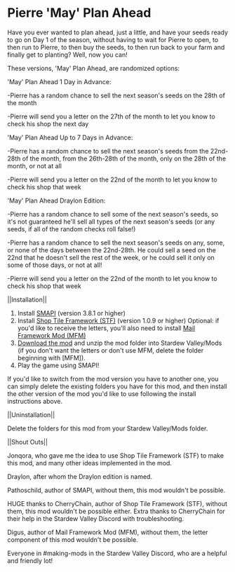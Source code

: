 # Pierre 'May' Plan Ahead
Have you ever wanted to plan ahead, just a little, and have your seeds ready to go on Day 1 of the season, without having to wait for Pierre to open, to then run to Pierre, to then buy the seeds, to then run back to your farm and finally get to planting? Well, now you can!

These versions, 'May' Plan Ahead, are randomized options:

'May' Plan Ahead 1 Day in Advance:

-Pierre has a random chance to sell the next season's seeds on the 28th of the month

-Pierre will send you a letter on the 27th of the month to let you know to check his shop the next day


'May' Plan Ahead Up to 7 Days in Advance:

-Pierre has a random chance to sell the next season's seeds from the 22nd-28th of the month, from the 26th-28th of the month, only on the 28th of the month, or not at all

-Pierre will send you a letter on the 22nd of the month to let you know to check his shop that week


'May' Plan Ahead Draylon Edition:

-Pierre has a random chance to sell some of the next season's seeds, so it's not guaranteed he'll sell all types of the next season's seeds (or any seeds, if all of the random checks roll false!)

-Pierre has a random chance to sell the next season's seeds on any, some, or none of the days between the 22nd-28th. He could sell a seed on the 22nd that he doesn't sell the rest of the week, or he could sell it only on some of those days, or not at all!

-Pierre will send you a letter on the 22nd of the month to let you know to check his shop that week


||Installation||

1. Install <a href="https://smapi.io/">SMAPI</a> (version 3.8.1 or higher)
2. Install  <a href="https://www.nexusmods.com/stardewvalley/mods/5005">Shop Tile Framework (STF)</a> (version 1.0.9 or higher)
Optional: if you'd like to receive the letters, you'll also need to install <a href="https://www.nexusmods.com/stardewvalley/mods/1536">Mail Framework Mod (MFM)</a>
3. <a href="https://github.com/LenneDalben/StardewValleyModsGPL/releases/">Download the mod</a> and unzip the mod folder into Stardew Valley/Mods (if you don't want the letters or don't use MFM, delete the folder beginning with [MFM]).
4. Play the game using SMAPI!


If you'd like to switch from the mod version you have to another one, you can simply delete the existing folders you have for this mod, and then install the other version of the mod you'd like to use following the install instructions above.


||Uninstallation||

Delete the folders for this mod from your Stardew Valley/Mods folder.


||Shout Outs||

Jonqora, who gave me the idea to use Shop Tile Framework (STF) to make this mod, and many other ideas implemented in the mod.

Draylon, after whom the Draylon edition is named.

Pathoschild, author of SMAPI, without them, this mod wouldn't be possible.

HUGE thanks to CherryChain, author of Shop Tile Framework (STF), without them, this mod wouldn't be possible either. Extra thanks to CherryChain for their help in the Stardew Valley Discord with troubleshooting. 

Digus, author of Mail Framework Mod (MFM), without them, the letter component of this mod wouldn't be possible.

Everyone in #making-mods in the Stardew Valley Discord, who are a helpful and friendly lot!
